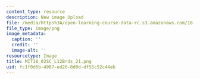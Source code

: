 ```yaml
---
content_type: resource
description: New image Upload
file: /media/https%3A/open-learning-course-data-rc.s3.amazonaws.com/18-02sc-multivariable-calculus-fall-2010/fc1f0d6b4987ed268d0ddf55c52c44eb_MIT18_02SC_L12Brds_21.png
file_type: image/png
image_metadata:
  caption: ''
  credit: ''
  image-alt: ''
resourcetype: Image
title: MIT18_02SC_L12Brds_21.png
uid: fc1f0d6b-4987-ed26-8d0d-df55c52c44eb
---
```

